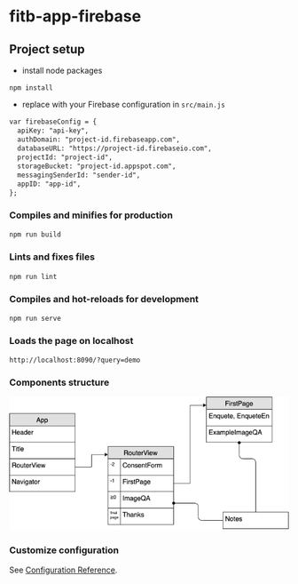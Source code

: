 # fitb-app-firebase

## Project setup
- install node packages
```
npm install
```

- replace with your Firebase configuration in `src/main.js`
```
var firebaseConfig = {
  apiKey: "api-key",
  authDomain: "project-id.firebaseapp.com",
  databaseURL: "https://project-id.firebaseio.com",
  projectId: "project-id",
  storageBucket: "project-id.appspot.com",
  messagingSenderId: "sender-id",
  appID: "app-id",
};
```

### Compiles and minifies for production
```
npm run build
```

### Lints and fixes files
```
npm run lint
```

### Compiles and hot-reloads for development
```
npm run serve
```

### Loads the page on localhost
```
http://localhost:8090/?query=demo
```

### Components structure
![components](/public/components.png)

### Customize configuration
See [Configuration Reference](https://cli.vuejs.org/config/).
